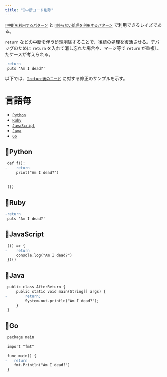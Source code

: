 ```yaml
---
title: "👼中断コード削除"
---
```


[`🔖中断を利用するパターン`](./p_after) と [`🔖終らない処理を利用するパターン`](./p_forever) で利用できるレイズである。

`return` などの中断を伴う処理削除することで、後続の処理を復活させる。デバッグのために `return` を入れて消し忘れた場合や、マージ等で `return` が重複したケースが考えられる。

``` diff:after_return.rb:./projects/ruby/diff/angel/after_stop_delete.diff
-return
 puts 'Am I dead?'

```

以下では、[`🧪return後のコード`](./r_after_return) に対する修正のサンプルを示す。

# 言語毎

- [`Python`](#🔧python)
- [`Ruby`](#🔧ruby)
- [`JavaScript`](#🔧javascript)
- [`Java`](#🔧java)
- [`Go`](#🔧go)


## 🔧Python

``` diff:after_return.py:./projects/python/diff/angel/after_stop_delete.diff
 def f():
-    return
     print("Am I dead?")
 
 
 f()

```


## 🔧Ruby

``` diff:after_return.rb:./projects/ruby/diff/angel/after_stop_delete.diff
-return
 puts 'Am I dead?'

```


## 🔧JavaScript

``` diff:after_return.js:./projects/javascript/diff/angel/after_stop_delete.diff
 (() => {
-    return
     console.log("Am I dead?")
 })()
```


## 🔧Java

``` diff:AfterReturn.java:./projects/java/diff/angel/after_stop_delete.diff
 public class AfterReturn {
     public static void main(String[] args) {
-        return;
         System.out.println("Am I dead?");
     }
 }
```


## 🔧Go

``` diff:after_return.go:./projects/golang/diff/angel/after_stop_delete.diff
 package main
 
 import "fmt"
 
 func main() {
-	return
 	fmt.Println("Am I dead?")
 }

```

